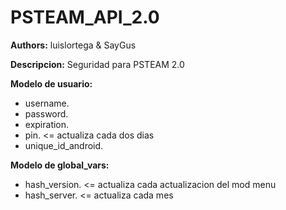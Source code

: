 # PSTEAM_API_2.0

**Authors:** luislortega & SayGus

**Descripcion:** Seguridad para PSTEAM 2.0

**Modelo de usuario:**

* username.
* password.
* expiration.
* pin.                    <= actualiza cada dos dias
* unique_id_android.

**Modelo de global_vars:**

* hash_version.           <= actualiza cada actualizacion del mod menu
* hash_server.            <= actualiza cada mes
